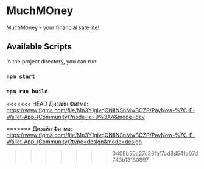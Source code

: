 # MuchMOney

MuchMoney - your financial satellite!

## Available Scripts

In the project directory, you can run:

### `npm start`

### `npm run build`

<<<<<<< HEAD
Дизайн Фигма: https://www.figma.com/file/Mn3Y1glyqQNIINSnMwBOZP/PayNow-%7C-E-Wallet-App-(Community)?node-id=9%3A4&mode=dev


=======
Дизайн Фигма: https://www.figma.com/file/Mn3Y1glyqQNIINSnMwBOZP/PayNow-%7C-E-Wallet-App-(Community)?type=design&mode=design
>>>>>>> 0409b50c27c36faf7cd8d54fb07d743b13180897
